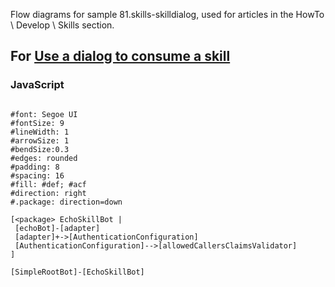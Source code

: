 Flow diagrams for sample 81.skills-skilldialog, used for articles in the HowTo \ Develop \ Skills section.

## For [Use a dialog to consume a skill](/articles/v4sdk/skilldialog-howto.md)

### JavaScript

```nomnoml

#font: Segoe UI
#fontSize: 9
#lineWidth: 1
#arrowSize: 1
#bendSize:0.3
#edges: rounded
#padding: 8
#spacing: 16
#fill: #def; #acf
#direction: right
#.package: direction=down

[<package> EchoSkillBot |
 [echoBot]-[adapter]
 [adapter]+->[AuthenticationConfiguration]
 [AuthenticationConfiguration]-->[allowedCallersClaimsValidator]
]

[SimpleRootBot]-[EchoSkillBot]

```
